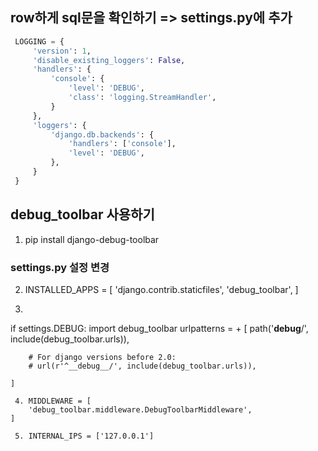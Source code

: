 ## row하게 sql문을 확인하기 => settings.py에 추가

```python
 LOGGING = {
     'version': 1,
     'disable_existing_loggers': False,
     'handlers': {
         'console': {
             'level': 'DEBUG',
             'class': 'logging.StreamHandler',
         }
     },
     'loggers': {
         'django.db.backends': {
             'handlers': ['console'],
             'level': 'DEBUG',
         },
     }
 }
 ```

 ## debug_toolbar 사용하기

 1. pip install django-debug-toolbar

### settings.py 설정 변경

 2. INSTALLED_APPS = [
    'django.contrib.staticfiles',
    'debug_toolbar',
]

 3. ```python 
   if settings.DEBUG:
    import debug_toolbar
    urlpatterns = + [
        path('__debug__/', include(debug_toolbar.urls)),

        # For django versions before 2.0:
        # url(r'^__debug__/', include(debug_toolbar.urls)),

    ]
```
 4. MIDDLEWARE = [
    'debug_toolbar.middleware.DebugToolbarMiddleware',
]

 5. INTERNAL_IPS = ['127.0.0.1']





